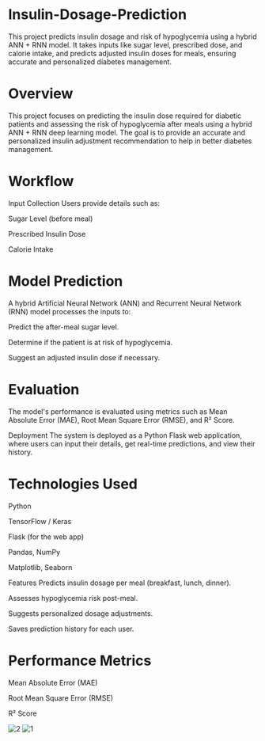 # Insulin-Dosage-Prediction
This project predicts insulin dosage and risk of hypoglycemia using a hybrid ANN + RNN model. It takes inputs like sugar level, prescribed dose, and calorie intake, and predicts adjusted insulin doses for meals, ensuring accurate and personalized diabetes management.

# Overview
This project focuses on predicting the insulin dose required for diabetic patients and assessing the risk of hypoglycemia after meals using a hybrid ANN + RNN deep learning model. The goal is to provide an accurate and personalized insulin adjustment recommendation to help in better diabetes management.

# Workflow
Input Collection
Users provide details such as:

Sugar Level (before meal)

Prescribed Insulin Dose

Calorie Intake

# Model Prediction
A hybrid Artificial Neural Network (ANN) and Recurrent Neural Network (RNN) model processes the inputs to:

Predict the after-meal sugar level.

Determine if the patient is at risk of hypoglycemia.

Suggest an adjusted insulin dose if necessary.

# Evaluation
The model's performance is evaluated using metrics such as Mean Absolute Error (MAE), Root Mean Square Error (RMSE), and R² Score.

Deployment
The system is deployed as a Python Flask web application, where users can input their details, get real-time predictions, and view their history.

# Technologies Used
Python

TensorFlow / Keras

Flask (for the web app)

Pandas, NumPy

Matplotlib, Seaborn

Features
Predicts insulin dosage per meal (breakfast, lunch, dinner).

Assesses hypoglycemia risk post-meal.

Suggests personalized dosage adjustments.

Saves prediction history for each user.


# Performance Metrics
Mean Absolute Error (MAE)

Root Mean Square Error (RMSE)

R² Score

![2](https://github.com/user-attachments/assets/6a0a3ccc-d5dc-44f9-aaed-e6adb5f86ca4)
![1](https://github.com/user-attachments/assets/c9296590-61e4-40ee-b7d3-132b6fc07934)


